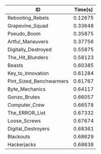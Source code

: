 |ID|Time(s)|
|-|-|
|Rebooting_Rebels|0.12675|
|Grapevine_Squad|0.33648|
|Pseudo_Boom|0.35875|
|Artful_Maneuvers|0.37756|
|Digitally_Destroyed|0.55875|
|The_Hit_Blunders|0.58123|
|Beasts|0.60385|
|Key_to_Innovation|0.61284|
|Pint_Sized_Benchwarmers|0.61767|
|Byte_Mechanics|0.64117|
|Gonzo_Brutes|0.66057|
|Computer_Crew|0.66578|
|The_ERROR_List|0.67332|
|Loose_Screws|0.67674|
|Digital_Destroyers|0.68361|
|Blackouts|0.68629|
|Hackerjacks|0.68638|
